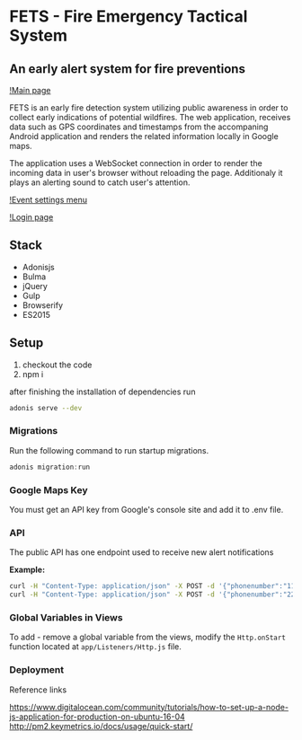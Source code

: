 # FETS - Fire Emergency Tactical System

## An early alert system for fire preventions

[!Main page](screenshots/fets-main.jpeg "FETS main page")

FETS is an early fire detection system utilizing public awareness in order to collect early indications of potential wildfires. The web application, receives data such as GPS coordinates and timestamps from the accompaning Android application and renders the related information locally in Google maps.

The application uses a WebSocket connection in order to render the incoming data in user's browser without reloading the page. Additionaly it plays an alerting sound to catch user's attention.

[!Event settings menu](screenshots/fets-event-settings.jpeg "FETS event settings menu")

[!Login page](screenshots/fets-login.jpeg "FETS login page")

## Stack

* Adonisjs
* Bulma
* jQuery
* Gulp
* Browserify
* ES2015

## Setup

1. checkout the code
1. npm i

after finishing the installation of dependencies run

```bash
adonis serve --dev
```

### Migrations

Run the following command to run startup migrations.

```js
adonis migration:run
```

### Google Maps Key

You must get an API key from Google's console site and add it to .env file.

### API

The public API has one endpoint used to receive new alert notifications

**Example:**

```bash
curl -H "Content-Type: application/json" -X POST -d '{"phonenumber":"1111111111","lat": 40.064977, "lon": 23.913121}' http://127.0.0.1:3333/api/v1/alerts/create
curl -H "Content-Type: application/json" -X POST -d '{"phonenumber":"2222222222","lat": 40.5, "lon": 23.1}' http://127.0.0.1:3333/api/v1/alerts/create

```

### Global Variables in Views

To add - remove a global variable from the views, modify the `Http.onStart` function located at `app/Listeners/Http.js` file.


### Deployment

Reference links

https://www.digitalocean.com/community/tutorials/how-to-set-up-a-node-js-application-for-production-on-ubuntu-16-04
http://pm2.keymetrics.io/docs/usage/quick-start/
